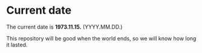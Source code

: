 # Current date

The current date is **1973.11.15.** (YYYY.MM.DD.)

This repository will be good when the world ends, so we will know how long it lasted.